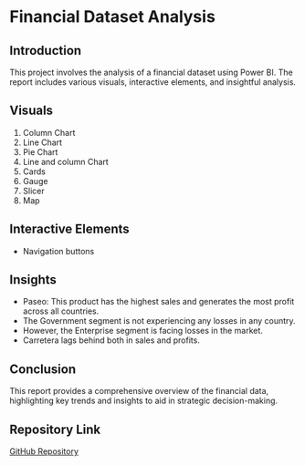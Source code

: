 # Financial Dataset Analysis

## Introduction
This project involves the analysis of a financial dataset using Power BI. The report includes various visuals, interactive elements, and insightful analysis.

## Visuals
1. Column Chart
2. Line Chart
3. Pie Chart
4. Line and column Chart
5. Cards
6. Gauge
7. Slicer
8. Map

## Interactive Elements
- Navigation buttons

## Insights
- Paseo: This product has the highest sales and generates the most profit across all countries.
- The Government segment is not experiencing any losses in any country.
- However, the Enterprise segment is facing losses in the market.
- Carretera lags behind both in sales and profits.

## Conclusion
This report provides a comprehensive overview of the financial data, highlighting key trends and insights to aid in strategic decision-making.


## Repository Link
[GitHub Repository](https://github.com/Jithinkraj/financial-dataset-analysis)
